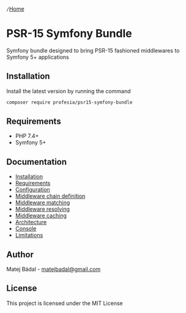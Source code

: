 `/`[Home](/psr15-symfony-bundle)


# PSR-15 Symfony Bundle
Symfony bundle designed to bring PSR-15 fashioned middlewares to Symfony 5+ applications
## Installation
Install the latest version by running the command
```bash
composer require profesia/psr15-symfony-bundle
```
## Requirements
- PHP 7.4+
- Symfony 5+
## Documentation
- [Installation](docs/01-installation.md#installation)
- [Requirements](docs/01-installation.md#requirements)
- [Configuration](docs/02-configuration.md)
- [Middleware chain definition](docs/03-middlewares.md#chain-definition)
- [Middleware matching](docs/03-middlewares.md#matching)
- [Middleware resolving](docs/03-middlewares.md#resolving)
- [Middleware caching](docs/03-middlewares.md#caching)
- [Architecture](docs/04-architecture.md)
- [Console](docs/05-console.md)
- [Limitations](docs/06-limitations.md)

## Author
Matej Bádal - matejbadal@gmail.com
## License
This project is licensed under the MIT License